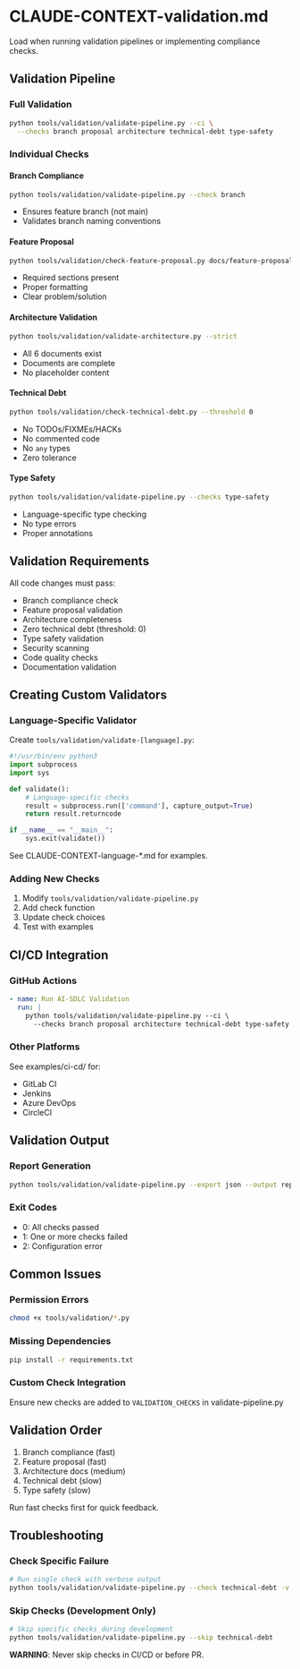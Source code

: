 # CLAUDE-CONTEXT-validation.md

Load when running validation pipelines or implementing compliance checks.

## Validation Pipeline

### Full Validation
```bash
python tools/validation/validate-pipeline.py --ci \
  --checks branch proposal architecture technical-debt type-safety
```

### Individual Checks

#### Branch Compliance
```bash
python tools/validation/validate-pipeline.py --check branch
```
- Ensures feature branch (not main)
- Validates branch naming conventions

#### Feature Proposal
```bash
python tools/validation/check-feature-proposal.py docs/feature-proposals/XX-name.md
```
- Required sections present
- Proper formatting
- Clear problem/solution

#### Architecture Validation
```bash
python tools/validation/validate-architecture.py --strict
```
- All 6 documents exist
- Documents are complete
- No placeholder content

#### Technical Debt
```bash
python tools/validation/check-technical-debt.py --threshold 0
```
- No TODOs/FIXMEs/HACKs
- No commented code
- No `any` types
- Zero tolerance

#### Type Safety
```bash
python tools/validation/validate-pipeline.py --checks type-safety
```
- Language-specific type checking
- No type errors
- Proper annotations

## Validation Requirements

All code changes must pass:
- Branch compliance check
- Feature proposal validation
- Architecture completeness
- Zero technical debt (threshold: 0)
- Type safety validation
- Security scanning
- Code quality checks
- Documentation validation

## Creating Custom Validators

### Language-Specific Validator
Create `tools/validation/validate-[language].py`:
```python
#!/usr/bin/env python3
import subprocess
import sys

def validate():
    # Language-specific checks
    result = subprocess.run(['command'], capture_output=True)
    return result.returncode

if __name__ == "__main__":
    sys.exit(validate())
```

See CLAUDE-CONTEXT-language-*.md for examples.

### Adding New Checks
1. Modify `tools/validation/validate-pipeline.py`
2. Add check function
3. Update check choices
4. Test with examples

## CI/CD Integration

### GitHub Actions
```yaml
- name: Run AI-SDLC Validation
  run: |
    python tools/validation/validate-pipeline.py --ci \
      --checks branch proposal architecture technical-debt type-safety
```

### Other Platforms
See examples/ci-cd/ for:
- GitLab CI
- Jenkins
- Azure DevOps
- CircleCI

## Validation Output

### Report Generation
```bash
python tools/validation/validate-pipeline.py --export json --output report.json
```

### Exit Codes
- 0: All checks passed
- 1: One or more checks failed
- 2: Configuration error

## Common Issues

### Permission Errors
```bash
chmod +x tools/validation/*.py
```

### Missing Dependencies
```bash
pip install -r requirements.txt
```

### Custom Check Integration
Ensure new checks are added to `VALIDATION_CHECKS` in validate-pipeline.py

## Validation Order

1. Branch compliance (fast)
2. Feature proposal (fast)
3. Architecture docs (medium)
4. Technical debt (slow)
5. Type safety (slow)

Run fast checks first for quick feedback.

## Troubleshooting

### Check Specific Failure
```bash
# Run single check with verbose output
python tools/validation/validate-pipeline.py --check technical-debt -v
```

### Skip Checks (Development Only)
```bash
# Skip specific checks during development
python tools/validation/validate-pipeline.py --skip technical-debt
```

**WARNING**: Never skip checks in CI/CD or before PR.
